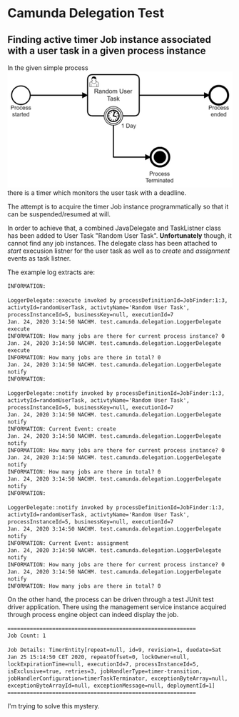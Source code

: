 # Camunda Delegation Test
## Finding active timer Job instance associated with a user task in a given process instance

In the given  simple process ![](process.png) there is a timer which monitors the user task with a deadline.

The attempt is to acquire the timer Job instance programmatically so that it can be suspended/resumed at will.

In order to achieve that, a combined JavaDelegate and TaskListner class has been added to User Task "Random User Task". **Unfortunately** though, it cannot find any job instances. The delegate class has been attached to *start* execusion listner for the user task as well as to *create* and *assignment* events as task listner.

The example log extracts are:
```
INFORMATION:

LoggerDelegate::execute invoked by processDefinitionId=JobFinder:1:3, activtyId=randomUserTask, activtyName='Random User Task', processInstanceId=5, businessKey=null, executionId=7
Jan. 24, 2020 3:14:50 NACHM. test.camunda.delegation.LoggerDelegate execute
INFORMATION: How many jobs are there for current process instance? 0
Jan. 24, 2020 3:14:50 NACHM. test.camunda.delegation.LoggerDelegate execute
INFORMATION: How many jobs are there in total? 0
Jan. 24, 2020 3:14:50 NACHM. test.camunda.delegation.LoggerDelegate notify
INFORMATION:

LoggerDelegate::notify invoked by processDefinitionId=JobFinder:1:3, activtyId=randomUserTask, activtyName='Random User Task', processInstanceId=5, businessKey=null, executionId=7
Jan. 24, 2020 3:14:50 NACHM. test.camunda.delegation.LoggerDelegate notify
INFORMATION: Current Event: create
Jan. 24, 2020 3:14:50 NACHM. test.camunda.delegation.LoggerDelegate notify
INFORMATION: How many jobs are there for current process instance? 0
Jan. 24, 2020 3:14:50 NACHM. test.camunda.delegation.LoggerDelegate notify
INFORMATION: How many jobs are there in total? 0
Jan. 24, 2020 3:14:50 NACHM. test.camunda.delegation.LoggerDelegate notify
INFORMATION:

LoggerDelegate::notify invoked by processDefinitionId=JobFinder:1:3, activtyId=randomUserTask, activtyName='Random User Task', processInstanceId=5, businessKey=null, executionId=7
Jan. 24, 2020 3:14:50 NACHM. test.camunda.delegation.LoggerDelegate notify
INFORMATION: Current Event: assignment
Jan. 24, 2020 3:14:50 NACHM. test.camunda.delegation.LoggerDelegate notify
INFORMATION: How many jobs are there for current process instance? 0
Jan. 24, 2020 3:14:50 NACHM. test.camunda.delegation.LoggerDelegate notify
INFORMATION: How many jobs are there in total? 0
```

On the other hand, the process can be driven through a test JUnit test driver application. There using the management service instance acquired through process engine object can indeed display the job.

```
===========================================================
Job Count: 1

Job Details: TimerEntity[repeat=null, id=9, revision=1, duedate=Sat Jan 25 15:14:50 CET 2020, repeatOffset=0, lockOwner=null, lockExpirationTime=null, executionId=7, processInstanceId=5, isExclusive=true, retries=3, jobHandlerType=timer-transition, jobHandlerConfiguration=timerTaskTerminator, exceptionByteArray=null, exceptionByteArrayId=null, exceptionMessage=null, deploymentId=1]
===========================================================
```

I'm trying to solve this mystery.